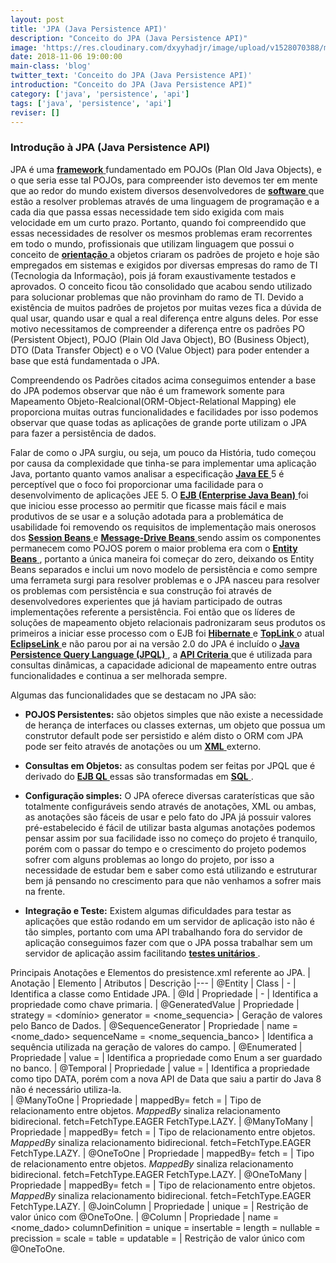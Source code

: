 ```yaml
---
layout: post
title: 'JPA (Java Persistence API)'
description: "Conceito do JPA (Java Persistence API)"
image: 'https://res.cloudinary.com/dxyyhadjr/image/upload/v1528070388/my/images_blog/jpa.jpg'
date: 2018-11-06 19:00:00
main-class: 'blog'
twitter_text: 'Conceito do JPA (Java Persistence API)'
introduction: "Conceito do JPA (Java Persistence API)"
category: ['java', 'persistence', 'api']
tags: ['java', 'persistence', 'api']
reviser: []
---
```



### Introdução à JPA (Java Persistence API) 

JPA é uma <a href="#"> **framework** </a> fundamentado em POJOs (Plan Old Java Objects), e o que seria esse tal POJOs, para compreender isto devemos ter em mente que ao redor do mundo existem diversos desenvolvedores de <a href="#"> **software** </a> que estão a resolver problemas através de uma linguagem de programação e a cada dia que passa essas necessidade tem sido exigida com mais velocidade em um curto prazo. 
Portanto, quando foi compreendido que essas necessidades de resolver os mesmos problemas eram recorrentes em todo o mundo, profissionais que utilizam linguagem que possui o conceito de <a href="#"> **orientação** </a> a objetos criaram os padrões de projeto e hoje são empregados em sistemas e exigidos por diversas empresas do ramo de TI (Tecnologia da Informação), pois já foram exaustivamente testados e aprovados. 
O conceito ficou tão consolidado que acabou sendo utilizado para solucionar problemas que não provinham do ramo de TI. 
Devido a existência de muitos padrões de projetos por muitas vezes fica a dúvida de qual usar, quando usar e qual a real diferença entre alguns deles. Por esse motivo necessitamos de compreender a diferença entre os padrões PO (Persistent Object), POJO (Plain Old Java Object), BO (Business Object), DTO (Data Transfer Object) e o VO (Value Object) para poder entender a base que está fundamentada o JPA. 

Compreendendo os Padrões citados acima conseguimos entender a base do JPA podemos observar que não é um framework somente para Mapeamento Objeto-Realcional(ORM-Object-Relational Mapping) ele proporciona muitas outras funcionalidades e facilidades por isso podemos observar que quase todas as aplicações de grande porte utilizam o JPA para fazer a persistência de dados. 

Falar de como o JPA surgiu, ou seja, um pouco da História, tudo começou por causa da complexidade que tinha-se para implementar uma aplicação Java, portanto quanto vamos analisar a especificação <a href="#"> **Java EE** </a> 5 é perceptível que o foco foi proporcionar uma facilidade para o desenvolvimento de aplicações JEE 5. 
O <a href="#"> **EJB (Enterprise Java Bean)** </a> foi que iniciou esse processo ao permitir que ficasse mais fácil e mais produtivos de se usar e a solução adotada para a problemática de usabilidade foi removendo os requisitos de implementação mais onerosos dos <a href="#"> **Session Beans** </a> e <a href="#"> **Message-Drive Beans** </a> sendo assim os componentes permanecem como POJOS porem o maior problema era com o <a href="#"> **Entity Beans** </a>, portanto a única maneira foi começar do zero, deixando os Entity Beans separados e inclui um novo modelo de persistência e como sempre uma ferrameta surgi para resolver problemas e o JPA nasceu para resolver os problemas com persistência e sua construção foi através de desenvolvedores experientes que já haviam participado de outras implementações referente a persistência. 
Foi então que os líderes de soluções de mapeamento objeto relacionais padronizaram seus produtos os primeiros a iniciar esse processo com o EJB foi <a href="#"> **Hibernate** </a> e <a href="#"> **TopLink** </a> o atual <a href="#"> **EclipseLink** </a> e não parou por ai na versão 2.0 do JPA é incluído o <a href="#"> **Java Persistence Query Language (JPQL)** </a>, a <a href="#"> **API Criteria** </a> que é utilizada para consultas dinâmicas, a capacidade adicional de mapeamento entre outras funcionalidades e continua a ser melhorada sempre. 

Algumas das funcionalidades que se destacam no JPA são: 

- **POJOS Persistentes:** são objetos simples que não existe a necessidade de herança de interfaces ou classes externas, um objeto que possua um construtor default pode ser persistido e além disto o ORM com JPA pode ser feito através de anotações ou um <a href="#"> **XML** </a> externo. 

- **Consultas em Objetos:** as consultas podem ser feitas por JPQL que é derivado do <a href="#"> **EJB QL** </a> essas são transformadas em <a href="#"> **SQL** </a>.

- **Configuração simples:** O JPA oferece diversas caraterísticas que são totalmente configuráveis sendo através de anotações, XML ou ambas, as anotações são fáceis de usar e pelo fato do JPA já possuir valores pré-estabelecido é fácil de utilizar basta algumas anotações podemos pensar assim por sua facilidade isso no começo do projeto é tranquilo, porém com o passar do tempo e o crescimento do projeto podemos sofrer com alguns problemas ao longo do projeto, por isso a necessidade de estudar bem e saber como está utilizando e estruturar bem já pensando no crescimento para que não venhamos a sofrer mais na frente. 

- **Integração e Teste:** Existem algumas dificuldades para testar as aplicações que estão rodando em um servidor de aplicação isto não é tão simples, portanto com uma API trabalhando fora do servidor de aplicação conseguimos fazer com que o JPA possa trabalhar sem um servidor de aplicação assim facilitando <a href="#"> **testes unitários** </a>.

Principais Anotações e Elementos do presistence.xml referente ao JPA.
| Anotação | Elemento    | Atributos | Descrição
|---
| @Entity  | Class       | -         | Identifica a classe como Entidade JPA. 
| @Id      | Propriedade | -         | Identifica a propriedade como chave primaria. 
| @GeneratedValue | Propriedade | strategy = <domínio> generator = <nome_sequencia> | Geração de valores pelo Banco de Dados. 
| @SequenceGenerator | Propriedade | name = <nome_dado> sequenceName = <nome_sequencia_banco> | Identifica a sequência utilizada na geração de valores do campo. 
| @Enumerated | Propriedade | value = <dominio> | Identifica a propriedade como Enum a ser guardado no banco. 
| @Temporal | Propriedade | value = <dominio> | Identifica a propriedade como tipo DATA, porém com a nova API de Data que saiu a partir do Java 8 não é necessário utiliza-la.  
| @ManyToOne | Propriedade | mappedBy=<atributo> fetch = <dominio> | Tipo de relacionamento entre objetos. _MappedBy_ sinaliza relacionamento bidirecional. fetch=FetchType.EAGER FetchType.LAZY. 
| @ManyToMany | Propriedade | mappedBy=<atributo> fetch = <dominio> | Tipo de relacionamento entre objetos. _MappedBy_ sinaliza relacionamento bidirecional. fetch=FetchType.EAGER FetchType.LAZY.
| @OneToOne | Propriedade | mappedBy=<atributo> fetch = <dominio> | Tipo de relacionamento entre objetos. _MappedBy_ sinaliza relacionamento bidirecional. fetch=FetchType.EAGER FetchType.LAZY.
| @OneToMany | Propriedade | mappedBy=<atributo> fetch = <dominio> | Tipo de relacionamento entre objetos. _MappedBy_ sinaliza relacionamento bidirecional. fetch=FetchType.EAGER FetchType.LAZY.
| @JoinColumn | Propriedade | unique = <boolean> | Restrição de valor único com @OneToOne. 
| @Column | Propriedade | name = <nome_dado> columnDefinition = <string> unique = <boolean> insertable = <boolean> length = <int> nullable = <boolean> precission = <int> scale = <int> table = <string> updatable = <boolean> | Restrição de valor único com @OneToOne. 

